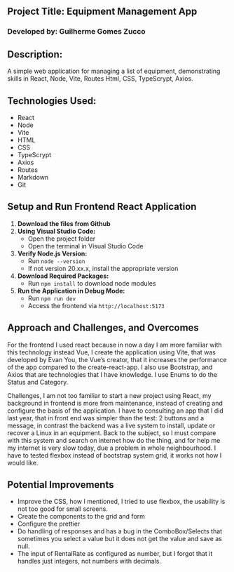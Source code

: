 ## Project Title: Equipment Management App
### Developed by: Guilherme Gomes Zucco

## Description:
A simple web application for managing a list of equipment, demonstrating skills in React, Node, Vite, Routes Html, CSS, TypeScrypt, Axios.

## Technologies Used:
- React
- Node
- Vite
- HTML
- CSS
- TypeScrypt
- Axios
- Routes
- Markdown
- Git

## Setup and Run Frontend React Application

1. **Download the files from Github**
2. **Using Visual Studio Code:**
   - Open the project folder
   - Open the terminal in Visual Studio Code
3. **Verify Node.js Version:**
   - Run `node --version`
   - If not version 20.xx.x, install the appropriate version
4. **Download Required Packages:**
   - Run `npm install` to download node modules
5. **Run the Application in Debug Mode:**
   - Run `npm run dev`
   - Access the frontend via `http://localhost:5173`

## Approach and Challenges, and Overcomes

For the frontend I used react because in now a day I am more familiar with this technology instead Vue, I create the application using Vite, that was developed by Evan You, the Vue’s creator, that it increases the performance of the app compared to the create-react-app. I also use Bootstrap, and Axios that are technologies that I have knowledge.  I use Enums to do the Status and Category.

Challenges, I am not too familiar to start a new project using React, my background in frontend is more from maintenance, instead of creating and configure the basis of the application. I have to consulting an app that I did last year, that in front end was simpler than the test: 2 buttons and a message, in contrast the backend was a live system to install, update or recover a Linux in an equipment. Back to the subject, so I must compare with this system and search on internet how do the thing, and for help me my internet is very slow today, due a problem in whole neighbourhood. I have to tested flexbox instead of bootstrap system grid, it works not how I would like.

## Potential Improvements

- Improve the CSS, how I mentioned, I tried to use flexbox, the usability is not too good for small screens.
- Create the components to the grid and form
- Configure the prettier 
- Do handling of responses and has a bug in the ComboBox/Selects that sometimes you select a value but it does not get the value and save as null.
- The input of RentalRate as configured as number, but I forgot that it handles just integers, not numbers with decimals.
